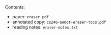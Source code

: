 Contents:
  - paper: `eraser.pdf`
  - annotated copy: `cs240-annot-eraser-tocs.pdf`
  - reading notes: `eraser-notes.txt`
